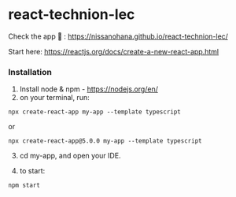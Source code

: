 # react-technion-lec

Check the app 🥒 :
https://nissanohana.github.io/react-technion-lec/

Start here:
https://reactjs.org/docs/create-a-new-react-app.html

### Installation
1. Install node & npm - https://nodejs.org/en/
2. on your terminal, run:

```
npx create-react-app my-app --template typescript
```
or
```
npx create-react-app@5.0.0 my-app --template typescript
```

3. cd my-app, and open your IDE.

4. to start:
```
npm start
```
